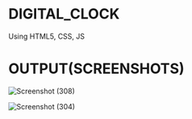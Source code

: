 # DIGITAL_CLOCK
Using HTML5, CSS, JS

# OUTPUT(SCREENSHOTS)

![Screenshot (308)](https://user-images.githubusercontent.com/59103865/95651352-8cd03a80-0b09-11eb-92d6-4e216670e76a.png)


![Screenshot (304)](https://user-images.githubusercontent.com/59103865/95651368-a2ddfb00-0b09-11eb-8252-a6af297ecf4f.png)
